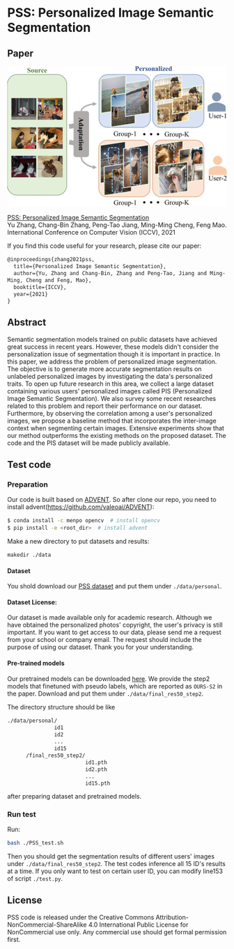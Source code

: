 # PSS: Personalized Image Semantic Segmentation


## Paper
![](./head.jpg)

[PSS: Personalized Image Semantic Segmentation](https://arxiv.org/abs/2107.13978)  
 Yu Zhang, Chang-Bin Zhang, Peng-Tao Jiang, Ming-Ming Cheng, Feng Mao.
 International Conference on Computer Vision (ICCV), 2021

If you find this code useful for your research, please cite our paper:

```
@inproceedings{zhang2021pss,
  title={Personalized Image Semantic Segmentation},
  author={Yu, Zhang and Chang-Bin, Zhang and Peng-Tao, Jiang and Ming-Ming, Cheng and Feng, Mao},
  booktitle={ICCV},
  year={2021}
}
```

## Abstract
Semantic segmentation models trained on public datasets have achieved great success in recent years. However, these models didn't consider the personalization issue of segmentation though it is important in practice. In this paper, we address the problem of personalized image segmentation. The objective is to generate more accurate segmentation results on unlabeled personalized images by investigating the data's personalized traits. To open up future research in this area, we collect a large dataset containing various users' personalized images called PIS (Personalized Image Semantic Segmentation). We also survey some recent researches related to this problem and report their performance on our dataset. Furthermore, by observing the correlation among a user's personalized images, we propose a baseline method that incorporates the inter-image context when segmenting certain images. Extensive experiments show that our method outperforms the existing methods on the proposed dataset. The code and the PIS dataset will be made publicly available.

## Test code
### Preparation
Our code is built based on [ADVENT](https://github.com/valeoai/ADVENT).
So after clone our repo,
you need to install advent(https://github.com/valeoai/ADVENT):
```bash
$ conda install -c menpo opencv  # install opencv
$ pip install -e <root_dir>  # install advent
```

Make a new directory to put datasets and results:
```bash
makedir ./data
```

#### Dataset
You shold download our [PSS dataset]() and put them under `./data/personal`.  

#### Dataset License: 
Our dataset is made available only for academic research. 
Although we have obtained the personalized photos' copyright, 
the user's privacy is still important.
If you want to get access to our data, please send me a request 
from your school or company email.
The request should include the purpose of using our dataset.
Thank you for your understanding.


#### Pre-trained models
Our pretrained models can be downloaded [here]().
We provide the step2 models that finetuned with pseudo labels, which are
reported as `OURS-S2` in the paper.
Download and put them under `./data/final_res50_step2`.

The directory structure should be like 
```
./data/personal/
               id1
               id2
               ...
               id15
      /final_res50_step2/
                         id1.pth
                         id2.pth
                         ...
                         id15.pth
```
after preparing dataset and pretrained models.

### Run test
Run:
```bash
bash ./PSS_test.sh
```
Then you should get the segmentation results of different users' images under 
`./data/final_res50_step2`.
The test codes inference all 15 ID's results at a time.
If you only want to test on certain user ID, you can modify
line153 of script `./test.py`.


## License
PSS code is released under the Creative Commons Attribution-NonCommercial-ShareAlike 4.0 International Public License for NonCommercial use only. Any commercial use should get formal permission first.
